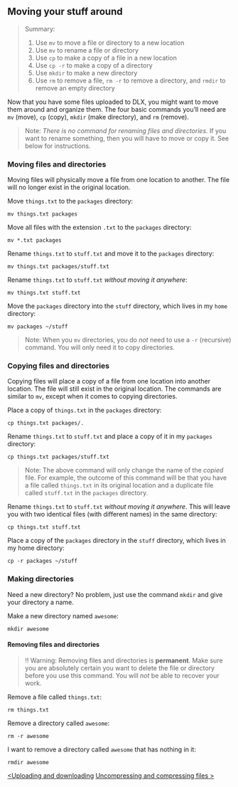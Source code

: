 ## Moving your stuff around

> Summary:
> 1. Use `mv` to move a file or directory to a new location
> 2. Use `mv` to rename a file or directory
> 2. Use `cp` to make a copy of a file in a new location
> 3. Use `cp -r` to make a copy of a directory
> 4. Use `mkdir` to make a new directory
> 5. Use `rm` to remove a file, `rm -r` to remove a directory, and `rmdir` to remove an empty directory


Now that you have some files uploaded to DLX, you might want to move them around and organize them. The four basic commands you’ll need are `mv` (move), `cp` (copy), `mkdir` (make directory), and `rm` (remove). 

> Note: *There is no command for renaming files and directories*. If you want to rename something, then you will have to move or copy it. See below for instructions.

### Moving files and directories

Moving files will physically move a file from one location to another. The file will no longer exist in the original location.

Move `things.txt` to the `packages` directory:
```
mv things.txt packages
```

Move all files with the extension `.txt` to the `packages` directory:
```
mv *.txt packages
```

Rename `things.txt` to `stuff.txt` and move it to the `packages` directory:
```
mv things.txt packages/stuff.txt
```

Rename `things.txt` to `stuff.txt` *without moving it anywhere*:
```
mv things.txt stuff.txt
```

Move the `packages` directory into the `stuff` directory, which lives in my `home` directory:
```
mv packages ~/stuff
```

> Note: When you `mv` directories, you do *not* need to use a `-r` (recursive) command. You will only need it to copy directories.

### Copying files and directories

Copying files will place a copy of a file from one location into another location. The file will still exist in the original location. The commands are similar to `mv`, except when it comes to copying directories.

Place a copy of `things.txt` in the `packages` directory:
```
cp things.txt packages/.
```

Rename `things.txt` to `stuff.txt` and place a copy of it in my `packages` directory:
```
cp things.txt packages/stuff.txt
```
> Note: The above command will only change the name of the *copied* file. For example, the outcome of this command will be that you have a file called `things.txt` in its original location and a duplicate file called `stuff.txt` in the `packages` directory.

Rename `things.txt` to `stuff.txt` *without moving it anywhere*. This will leave you with two identical files (with different names) in the same directory:
```
cp things.txt stuff.txt
```

Place a copy of the `packages` directory in the `stuff` directory, which lives in my home directory:
```
cp -r packages ~/stuff
```

### Making directories
Need a new directory? No problem, just use the command `mkdir` and give your directory a name.

Make a new directory named `awesome`:
```
mkdir awesome
```
 
#### Removing files and directories
> :bangbang: Warning: Removing files and directories is **permanent**. Make sure you are absolutely certain you want to delete the file or directory before you use this command. You will *not* be able to recover your work.

Remove a file called `things.txt`:
```
rm things.txt
```

Remove a directory called `awesome`:
```
rm -r awesome
```

I want to remove a directory called `awesome` that has nothing in it:
```
rmdir awesome
```

[\<Uploading and downloading](uploading.html)   [Uncompressing and compressing files \>](uncompressing.html)
